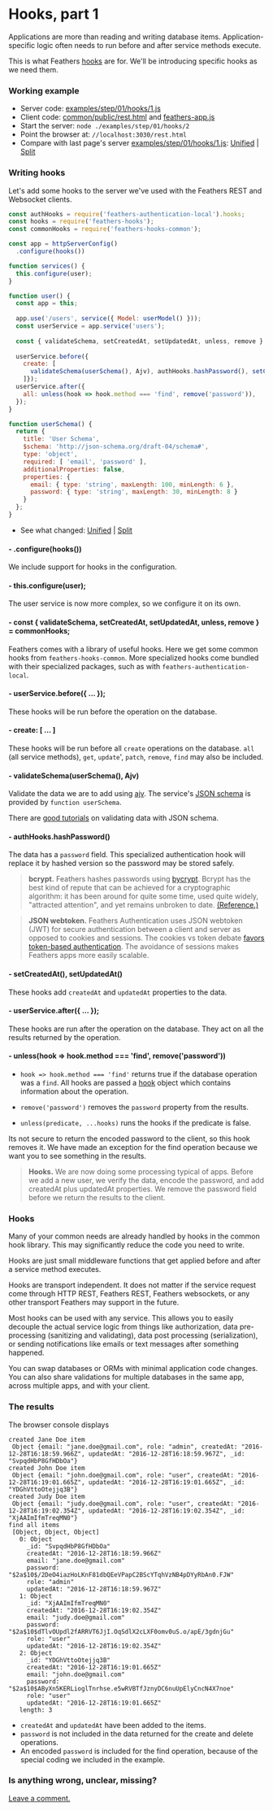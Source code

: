 # Hooks, part 1

Applications are more than reading and writing database items.
Application-specific logic often needs to run before and after service methods execute.

This is what Feathers [hooks](https://docs.feathersjs.com/hooks/readme.html) are for.
We'll be introducing specific hooks as we need them.

### Working example

- Server code: [examples/step/01/hooks/1.js](https://github.com/feathersjs/feathers-guide/blob/master/examples/step/01/hooks/1.js)
- Client code: [common/public/rest.html](https://github.com/feathersjs/feathers-guide/blob/master/examples/step/01/common/public/rest.html)
and
[feathers-app.js](https://github.com/feathersjs/feathers-guide/blob/master/examples/step/01/common/public/feathers-app.js)
- Start the server: `node ./examples/step/01/hooks/2`
- Point the browser at: `//localhost:3030/rest.html`
- Compare with last page's server
[examples/step/01/hooks/1.js](https://github.com/feathersjs/feathers-guide/blob/master/examples/step/01/hooks/1.js):
[Unified](http://htmlpreview.github.io/?https://github.com/feathersjs/feathers-guide/blob/master/examples/step/_diff/01-hooks-1-line.html)
|
[Split](http://htmlpreview.github.io/?https://github.com/feathersjs/feathers-guide/blob/master/examples/step/_diff/01-hooks-1-side.html)

### Writing hooks

Let's add some hooks to the server we've used with the Feathers REST and Websocket clients.

```javascript
const authHooks = require('feathers-authentication-local').hooks;
const hooks = require('feathers-hooks');
const commonHooks = require('feathers-hooks-common');

const app = httpServerConfig()
  .configure(hooks())

function services() {
  this.configure(user);
}

function user() {
  const app = this;
  
  app.use('/users', service({ Model: userModel() }));
  const userService = app.service('users');
  
  const { validateSchema, setCreatedAt, setUpdatedAt, unless, remove } = commonHooks;
  
  userService.before({
    create: [
      validateSchema(userSchema(), Ajv), authHooks.hashPassword(), setCreatedAt(), setUpdatedAt()
    ]});
  userService.after({
    all: unless(hook => hook.method === 'find', remove('password')),
  });
}

function userSchema() {
  return {
    title: 'User Schema',
    $schema: 'http://json-schema.org/draft-04/schema#',
    type: 'object',
    required: [ 'email', 'password' ],
    additionalProperties: false,
    properties: {
      email: { type: 'string', maxLength: 100, minLength: 6 },
      password: { type: 'string', maxLength: 30, minLength: 8 }
    }
  };
}
```
- See what changed:
[Unified](http://htmlpreview.github.io/?https://github.com/feathersjs/feathers-guide/blob/master/examples/step/_diff/01-hooks-1-line.html)
|
[Split](http://htmlpreview.github.io/?https://github.com/feathersjs/feathers-guide/blob/master/examples/step/_diff/01-hooks-1-side.html)


#### - .configure(hooks())

We include support for hooks in the configuration.

#### - this.configure(user);

The user service is now more complex, so we configure it on its own.
 
#### - const { validateSchema, setCreatedAt, setUpdatedAt, unless, remove } = commonHooks;

Feathers comes with a library of useful hooks.
Here we get some common hooks from `feathers-hooks-common`.
More specialized hooks come bundled with their specialized packages,
such as with `feathers-authentication-local`.

#### - userService.before({ ... });

These hooks will be run before the operation on the database.

#### - create: [ ... ]

These hooks will be run before all `create` operations on the database.
`all` (all service methods), `get`, `update`', `patch`, `remove`, `find` may also be included.

#### - validateSchema(userSchema(), Ajv)

Validate the data we are to add using [ajv](https://github.com/epoberezkin/ajv).
The service's [JSON schema](https://github.com/json-schema-org/json-schema-spec)
is provided by `function userSchema`.

There are
[good tutorials](https://code.tutsplus.com/tutorials/validating-data-with-json-schema-part-1--cms-25343)
on validating data with JSON schema.

#### - authHooks.hashPassword()

The data has a `password` field.
This specialized authentication hook will replace it by hashed version
so the password may be stored safely.

> **bcrypt.** Feathers hashes passwords using [bycrypt](https://www.npmjs.com/package/bcryptjs).
Bcrypt has the best kind of repute that can be achieved for a cryptographic algorithm:
it has been around for quite some time, used quite widely, "attracted attention",
and yet remains unbroken to date.
[(Reference.)](http://security.stackexchange.com/questions/4781/do-any-security-experts-recommend-bcrypt-for-password-storage)

> **JSON webtoken.** Feathers Authentication uses JSON webtoken (JWT) for secure authentication
between a client and server as opposed to cookies and sessions.
The cookies vs token debate
[favors token-based authentication](https://auth0.com/blog/cookies-vs-tokens-definitive-guide/).
The avoidance of sessions makes Feathers apps more easily scalable.

#### - setCreatedAt(), setUpdatedAt()

These hooks add `createdAt` and `updatedAt` properties to the data.

#### - userService.after({ ... });

These hooks are run after the operation on the database.
They act on all the results returned by the operation.

#### - unless(hook => hook.method === 'find', remove('password'))

- `hook => hook.method === 'find'` returns true if the database operation was a `find`.
All hooks are passed a [hook](https://docs.feathersjs.com/hooks/usage.html#after-hooks)
object which contains information about the operation.

- `remove('password')`
removes the `password` property from the results.

- `unless(predicate, ...hooks)`
runs the hooks if the predicate is false.

Its not secure to return the encoded password to the client, so this hook removes it.
We have made an exception for the find operation because we want you to see something
in the results.

> **Hooks.** We are now doing some processing typical of apps.
Before we add a new user, we verify the data, encode the password,
and add createdAt plus updatedAt properties.
We remove the password field before we return the results to the client.

### Hooks

Many of your common needs are already handled by hooks in the common hook library.
This may significantly reduce the code you need to write.

Hooks are just small middleware functions that get applied before and after a service method executes.

Hooks are transport independent. It does not matter if the service request come through
HTTP REST, Feathers REST, Feathers websockets, or any other transport Feathers may support in the future.

Most hooks can be used with any service.
This allows you to easily decouple the actual service logic from things like
authorization, data pre-processing (sanitizing and validating),
data post processing (serialization),
or sending notifications like emails or text messages after something happened.

You can swap databases or ORMs with minimal application code changes.
You can also share validations for multiple databases in the same app, across multiple apps,
and with your client.

### The results

The browser console displays

```text
created Jane Doe item
 Object {email: "jane.doe@gmail.com", role: "admin", createdAt: "2016-12-28T16:18:59.966Z", updatedAt: "2016-12-28T16:18:59.967Z", _id: "SvpqdHbP8GfHDbOa"}
created John Doe item
 Object {email: "john.doe@gmail.com", role: "user", createdAt: "2016-12-28T16:19:01.665Z", updatedAt: "2016-12-28T16:19:01.665Z", _id: "YDGhVttoOtejjq3B"}
created Judy Doe item
 Object {email: "judy.doe@gmail.com", role: "user", createdAt: "2016-12-28T16:19:02.354Z", updatedAt: "2016-12-28T16:19:02.354Z", _id: "XjAAImIfmTreqMN0"}
find all items
 [Object, Object, Object]
   0: Object
     _id: "SvpqdHbP8GfHDbOa"
     createdAt: "2016-12-28T16:18:59.966Z"
     email: "jane.doe@gmail.com"
     password: "$2a$10$/2DeO4iazHoLKnF81dbQEeVPapC2BScYTqhVzNB4pDYyRbAn0.FJW"
     role: "admin"
     updatedAt: "2016-12-28T16:18:59.967Z"
   1: Object
     _id: "XjAAImIfmTreqMN0"
     createdAt: "2016-12-28T16:19:02.354Z"
     email: "judy.doe@gmail.com"
     password: "$2a$10$dTlvOUpdl2fARRVT6JjI.OqSdlX2cLXF0omv0uS.o/apE/3gdnjGu"
     role: "user"
     updatedAt: "2016-12-28T16:19:02.354Z"
   2: Object
     _id: "YDGhVttoOtejjq3B"
     createdAt: "2016-12-28T16:19:01.665Z"
     email: "john.doe@gmail.com"
     password: "$2a$10$AByXn5KERLioglTnrhse.e5wRVBTfJznyDC6nuUpElyCncN4X7noe"
     role: "user"
     updatedAt: "2016-12-28T16:19:01.665Z"
   length: 3
```

- `createdAt` and `updatedAt` have been added to the items.
- `password` is not included in the data returned for the create and delete operations.
- An encoded `password` is included for the find operation,
because of the special coding we included in the example.

### Is anything wrong, unclear, missing?
[Leave a comment.](https://github.com/feathersjs/feathers-guide/issues/new?title=Comment:Step-Basic-Hooks-1&body=Comment:Step-Basic-Hooks-1)
